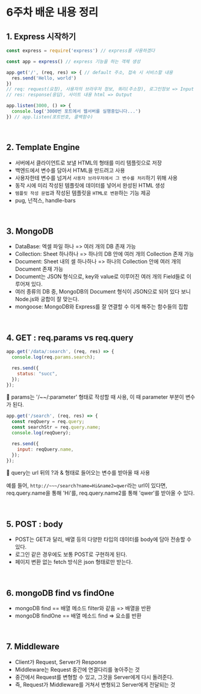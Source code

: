 # 6주차 배운 내용 정리

## 1. Express 시작하기
```js
const express = require('express') // express를 사용하겠다

const app = express() // express 기능을 하는 객체 생성

app.get('/', (req, res) => { // default 주소, 접속 시 서비스할 내용
  res.send('Hello, world')
})
// req: request(요청), 사용자의 브라우저 정보, 쿼리(주소창), 로그인정보 => Input
// res: response(응답), 사이트 내용 html => Output

app.listen(3000, () => {
  console.log('3000번 포트에서 웹서버를 실행중입니다...')
}) // app.listen(포트번호, 콜백함수)
```

<br>

## 2. Template Engine
- 서버에서 클라이언트로 보낼 HTML의 형태를 미리 템플릿으로 저장
- 백엔드에서 변수를 담아서 HTML을 만드려고 사용
- 사용자한테 변수를 넘겨서 `사용자 브라우저에서 그 변수를 처리`하기 위해 사용
- 동작 시에 미리 작성된 템플릿에 데이터를 넣어서 완성된 HTML 생성
- `템플릿 작성 문법`과 작성된 템플릿을 `HTML로 변환`하는 기능 제공
- pug, 넌적스, handle-bars

<br>

## 3. MongoDB
- DataBase: 엑셀 파일 하나 => 여러 개의 DB 존재 가능
- Collection: Sheet 하나하나 => 하나의 DB 안에 여러 개의 Collection 존재 가능
- Document: Sheet 내의 셀 하나하나 => 하나의 Collection 안에 여러 개의 Document 존재 가능
- Document는 JSON 형식으로, key와 value로 이루어진 여러 개의 Field들로 이루어져 있다.
- 여러 종류의 DB 중, MongoDB의 Document 형식이 JSON으로 되어 있다 보니 Node.js와 궁합이 잘 맞는다.
- mongoose: MongoDB와 Express를 잘 연결할 수 이게 해주는 함수들의 집합

<br>

## 4. GET : req.params vs req.query
```js
app.get('/data/:search', (req, res) => {
  console.log(req.params.search);

  res.send({
    status: "succ",
  });
});
```
🔹 params는 '/~~/:parameter' 형태로 작성할 때 사용, 이 때 parameter 부분이 변수가 된다.
```js
app.get('/search', (req, res) => {
  const reqQuery = req.query;
  const searchStr = req.query.name;
  console.log(reqQuery);

  res.send({
    input: reqQuery.name,
  });
});
```
🔹 query는 url 뒤의 ?과 & 형태로 들어오는 변수를 받아올 때 사용

예를 들어, `http://~~~/search?name=Hi&name2=qwer`라는 url이 있다면, req.query.name을 통해 'Hi'를, req.query.name2를 통해 'qwer'를 받아올 수 있다.

<br>

## 5. POST : body
- POST는 GET과 달리, 배열 등의 다양한 타입의 데이터를 body에 담아 전송할 수 있다.
- 로그인 같은 경우에도 보통 POST로 구현하게 된다.
- 페이지 변환 없는 fetch 방식은 json 형태로만 받는다.

<br>

## 6. mongoDB find vs findOne
- mongoDB find == 배열 메소드 filter와 같음 => 배열을 반환
- mongoDB findOne == 배열 메소드 find => 요소를 반환

<br>

## 7. Middleware
- Client가 Request, Server가 Response
- Middleware는 Request 중간에 연결다리를 놓아주는 것
- 중간에서 Request를 변형할 수 있고, 그것을 Server에게 다시 돌려준다.
- 즉, Request가 Middleware를 거쳐서 변형되고 Server에게 전달되는 것
